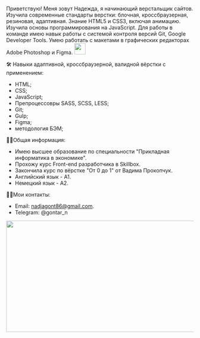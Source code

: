 
Приветствую! Меня зовут Надежда, я начинающий верстальщик сайтов. Изучила cовременные стандарты верстки: блочная, кроссбраузерная, резиновая, адаптивная. Знание HTML5 и CSS3, включая анимацию. Изучила основы программирования на JavaScript. Для работы в команде имею навык работы с системой контроля версий Git, Google Developer Tools.
Умею работать с макетами в графических редакторах Adobe Photoshop и Figma. 
<img src="https://media.giphy.com/media/WUlplcMpOCEmTGBtBW/giphy.gif" width="30"><br>

:hammer_and_wrench: Навыки адаптивной, кроссбраузерной, валидной вёрстки с применением:

- HTML;<br>
- CSS;<br>
- JavaScript;<br>
- Препроцессовры SASS, SCSS, LESS;<br>
- Git;<br>
- Gulp;<br>
- Figma; <br>
- методология БЭМ;<br>

:woman_technologist:Общая информация:<br>
- Имею высшее образование по специальности "Прикладная информатика в экономике".<br>
- Прохожу курс Front-end разработчика в Skillbox. <br>
- Закончила курс по вёрстке "От 0 до 1" от Вадима Прокопчук.<br>
- Английский язык - А1. <br>
- Немецкий язык - А2.

:woman_technologist:Мои контакты:<br>
- Email: nadjagont86@gmail.com.
- Telegram: @gontar_n 

<div align="center">
  <img src="https://media.giphy.com/media/xT0Gqn9yuw8hnPGn5K/giphy.gif" width="600" height="300"/>
</div>
<img src="https://komarev.com/ghpvc/?username=NadezhdaGontar&style=flat-square&color=blue" alt=""/>



